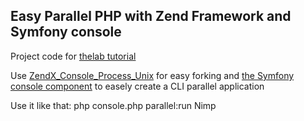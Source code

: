 ## Easy Parallel PHP with Zend Framework and Symfony console

Project code for [thelab tutorial](http://thelab.athome-training.com/node/84)

Use [ZendX_Console_Process_Unix](http://framework.zend.com/manual/1.12/en/zendx.console.process.unix.html) for easy forking and [the Symfony console component](http://symfony.com/doc/current/components/console/introduction.html) to easely create a CLI parallel application

Use it like that:
php console.php parallel:run Nimp
